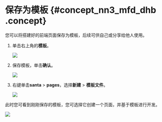 # 保存为模板 {#concept_nn3_mfd_dhb .concept}

您可以将搭建好的前端页面保存为模板，后续可供自己或分享给他人使用。

1.  单击右上角的**模板**。

    ![](http://static-aliyun-doc.oss-cn-hangzhou.aliyuncs.com/assets/img/141152/156707112041808_zh-CN.png)

2.  保存模板，单击**确认**。

    ![](http://static-aliyun-doc.oss-cn-hangzhou.aliyuncs.com/assets/img/141152/156707112042195_zh-CN.png)

3.  右键单击**santa** \> **pages**，选择**新建** \> **模板文件**。

    ![](http://static-aliyun-doc.oss-cn-hangzhou.aliyuncs.com/assets/img/141152/156707112042196_zh-CN.png)


此时您可看到刚刚保存的模板，您可选择它创建一个页面，并基于模板进行开发。

![](http://static-aliyun-doc.oss-cn-hangzhou.aliyuncs.com/assets/img/141152/156707112042197_zh-CN.png)

